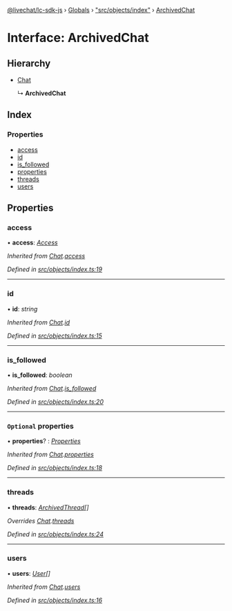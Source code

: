 [@livechat/lc-sdk-js](../README.md) › [Globals](../globals.md) › ["src/objects/index"](../modules/_src_objects_index_.md) › [ArchivedChat](_src_objects_index_.archivedchat.md)

# Interface: ArchivedChat

## Hierarchy

* [Chat](_src_objects_index_.chat.md)

  ↳ **ArchivedChat**

## Index

### Properties

* [access](_src_objects_index_.archivedchat.md#access)
* [id](_src_objects_index_.archivedchat.md#id)
* [is_followed](_src_objects_index_.archivedchat.md#is_followed)
* [properties](_src_objects_index_.archivedchat.md#optional-properties)
* [threads](_src_objects_index_.archivedchat.md#threads)
* [users](_src_objects_index_.archivedchat.md#users)

## Properties

###  access

• **access**: *[Access](_src_objects_index_.access.md)*

*Inherited from [Chat](_src_objects_index_.chat.md).[access](_src_objects_index_.chat.md#access)*

*Defined in [src/objects/index.ts:19](https://github.com/livechat/lc-sdk-js/blob/de56f05/src/objects/index.ts#L19)*

___

###  id

• **id**: *string*

*Inherited from [Chat](_src_objects_index_.chat.md).[id](_src_objects_index_.chat.md#id)*

*Defined in [src/objects/index.ts:15](https://github.com/livechat/lc-sdk-js/blob/de56f05/src/objects/index.ts#L15)*

___

###  is_followed

• **is_followed**: *boolean*

*Inherited from [Chat](_src_objects_index_.chat.md).[is_followed](_src_objects_index_.chat.md#is_followed)*

*Defined in [src/objects/index.ts:20](https://github.com/livechat/lc-sdk-js/blob/de56f05/src/objects/index.ts#L20)*

___

### `Optional` properties

• **properties**? : *[Properties](_src_objects_index_.properties.md)*

*Inherited from [Chat](_src_objects_index_.chat.md).[properties](_src_objects_index_.chat.md#optional-properties)*

*Defined in [src/objects/index.ts:18](https://github.com/livechat/lc-sdk-js/blob/de56f05/src/objects/index.ts#L18)*

___

###  threads

• **threads**: *[ArchivedThread](_src_objects_index_.archivedthread.md)[]*

*Overrides [Chat](_src_objects_index_.chat.md).[threads](_src_objects_index_.chat.md#threads)*

*Defined in [src/objects/index.ts:24](https://github.com/livechat/lc-sdk-js/blob/de56f05/src/objects/index.ts#L24)*

___

###  users

• **users**: *[User](../modules/_src_objects_index_.md#user)[]*

*Inherited from [Chat](_src_objects_index_.chat.md).[users](_src_objects_index_.chat.md#users)*

*Defined in [src/objects/index.ts:16](https://github.com/livechat/lc-sdk-js/blob/de56f05/src/objects/index.ts#L16)*

